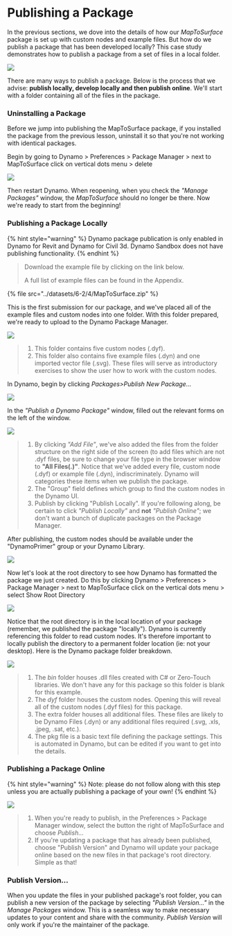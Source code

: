 # Publishing a Package

In the previous sections, we dove into the details of how our _MapToSurface_ package is set up with custom nodes and example files. But how do we publish a package that has been developed locally? This case study demonstrates how to publish a package from a set of files in a local folder.

![](<../images/6-2/3/develop package - custom nodes 01 (1) (6).jpg>)

There are many ways to publish a package. Below is the process that we advise: **publish locally, develop locally and then publish online**. We'll start with a folder containing all of the files in the package.

### Uninstalling a Package

Before we jump into publishing the MapToSurface package, if you installed the package from the previous lesson, uninstall it so that you're not working with identical packages.

Begin by going to Dynamo > Preferences > Package Manager > next to MapToSurface click on vertical dots menu > delete

![](../images/6-2/4/publishapackage-deletepackage.jpg)

Then restart Dynamo. When reopening, when you check the _"Manage Packages"_ window, the _MapToSurface_ should no longer be there. Now we're ready to start from the beginning!

### Publishing a Package Locally

{% hint style="warning" %}
Dynamo package publication is only enabled in Dynamo for Revit and Dynamo for Civil 3d. Dynamo Sandbox does not have publishing functionality.
{% endhint %}

> Download the example file by clicking on the link below.
>
> A full list of example files can be found in the Appendix.

{% file src="../datasets/6-2/4/MapToSurface.zip" %}

This is the first submission for our package, and we've placed all of the example files and custom nodes into one folder. With this folder prepared, we're ready to upload to the Dynamo Package Manager.

![](../images/6-2/4/publishapackage-publishlocally01.jpg)

> 1. This folder contains five custom nodes (.dyf).
> 2. This folder also contains five example files (.dyn) and one imported vector file (.svg). These files will serve as introductory exercises to show the user how to work with the custom nodes.

In Dynamo, begin by clicking _Packages>Publish New Package..._

![](../images/6-2/4/publishapackage-publishlocally02.jpg)

In the _"Publish a Dynamo Package"_ window, filled out the relevant forms on the left of the window.

![](../images/6-2/4/publishapackage-publishlocally03.jpg)

> 1. By clicking _"Add File"_, we've also added the files from the folder structure on the right side of the screen (to add files which are not .dyf files, be sure to change your file type in the browser window to **"All Files(**_**.**_**)"**. Notice that we've added every file, custom node (.dyf) or example file (.dyn), indiscriminately. Dynamo will categories these items when we publish the package.
> 2. The "Group" field defines which group to find the custom nodes in the Dynamo UI.
> 3. Publish by clicking "Publish Locally". If you're following along, be certain to click _"Publish Locally"_ and **not** _"Publish Online"_; we don't want a bunch of duplicate packages on the Package Manager.

After publishing, the custom nodes should be available under the "DynamoPrimer" group or your Dynamo Library.

![](<../images/6-2/3/develop package - install package 02 (1) (4).jpg>)

Now let's look at the root directory to see how Dynamo has formatted the package we just created. Do this by clicking Dynamo > Preferences > Package Manager > next to MapToSurface click on the vertical dots menu > select Show Root Directory

![](../images/6-2/4/publishapackage-publishlocally05.jpg)

Notice that the root directory is in the local location of your package (remember, we published the package "locally"). Dynamo is currently referencing this folder to read custom nodes. It's therefore important to locally publish the directory to a permanent folder location (ie: not your desktop). Here is the Dynamo package folder breakdown.

![](../images/6-2/4/publishapackage-publishlocally06.jpg)

> 1. The _bin_ folder houses .dll files created with C# or Zero-Touch libraries. We don't have any for this package so this folder is blank for this example.
> 2. The _dyf_ folder houses the custom nodes. Opening this will reveal all of the custom nodes (.dyf files) for this package.
> 3. The extra folder houses all additional files. These files are likely to be Dynamo Files (.dyn) or any additional files required (.svg, .xls, .jpeg, .sat, etc.).
> 4. The pkg file is a basic text file defining the package settings. This is automated in Dynamo, but can be edited if you want to get into the details.

### Publishing a Package Online

{% hint style="warning" %}
Note: please do not follow along with this step unless you are actually publishing a package of your own!
{% endhint %}

![](../images/6-2/4/publishapackage-publishonline01.jpg)

> 1. When you're ready to publish, in the Preferences > Package Manager window, select the button the right of MapToSurface and choose _Publish..._
> 2. If you're updating a package that has already been published, choose "Publish Version" and Dynamo will update your package online based on the new files in that package's root directory. Simple as that!

### Publish Version...

When you update the files in your published package's root folder, you can publish a new version of the package by selecting _"Publish Version..."_ in the _Manage Packages_ window. This is a seamless way to make necessary updates to your content and share with the community. _Publish Version_ will only work if you're the maintainer of the package.
